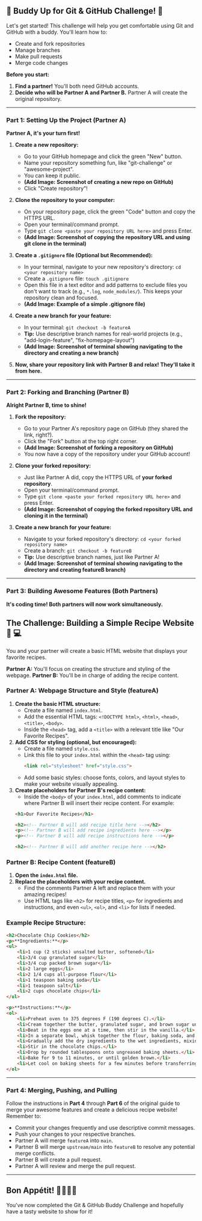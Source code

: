 ## 👫 Buddy Up for Git & GitHub Challenge! 👫

Let's get started! This challenge will help you get comfortable using Git and GitHub with a buddy.  You'll learn how to:

* Create and fork repositories
* Manage branches
* Make pull requests
* Merge code changes

**Before you start:**

1. **Find a partner!** You'll both need GitHub accounts.
2. **Decide who will be Partner A and Partner B.**  Partner A will create the original repository.

---

### Part 1: Setting Up the Project (Partner A)

**Partner A, it's your turn first!**

1. **Create a new repository:**
   - Go to your GitHub homepage and click the green "New" button.
   - Name your repository something fun, like "git-challenge" or "awesome-project".
   - You can keep it public.
   -  **(Add Image: Screenshot of creating a new repo on GitHub)**
   - Click "Create repository"!

2. **Clone the repository to your computer:**
   - On your repository page, click the green "Code" button and copy the HTTPS URL.
   - Open your terminal/command prompt.
   - Type `git clone <paste your repository URL here>` and press Enter.
   -  **(Add Image: Screenshot of copying the repository URL and using git clone in the terminal)**

3. **Create a `.gitignore` file (Optional but Recommended):**
   - In your terminal, navigate to your new repository's directory: `cd <your repository name>`
   - Create a `.gitignore` file: `touch .gitignore`
   - Open this file in a text editor and add patterns to exclude files you don't want to track (e.g., `*.log`, `node_modules/`). This keeps your repository clean and focused.
   -  **(Add Image: Example of a simple .gitignore file)**

4. **Create a new branch for your feature:**
   - In your terminal: `git checkout -b featureA`
   - **Tip:** Use descriptive branch names for real-world projects (e.g., "add-login-feature", "fix-homepage-layout")
   -  **(Add Image: Screenshot of terminal showing navigating to the directory and creating a new branch)** 

5. **Now, share your repository link with Partner B and relax! They'll take it from here.** 

---

### Part 2: Forking and Branching (Partner B)

**Alright Partner B, time to shine!**

1. **Fork the repository:**
   - Go to your Partner A's repository page on GitHub (they shared the link, right?).
   - Click the "Fork" button at the top right corner.
   -  **(Add Image: Screenshot of forking a repository on GitHub)**
   - You now have a copy of the repository under your GitHub account!

2. **Clone your forked repository:**
   - Just like Partner A did, copy the HTTPS URL of **your forked repository**.
   - Open your terminal/command prompt.
   - Type `git clone <paste your forked repository URL here>` and press Enter.
   -  **(Add Image: Screenshot of copying the forked repository URL and cloning it in the terminal)**

3. **Create a new branch for your feature:**
   - Navigate to your forked repository's directory: `cd <your forked repository name>`
   - Create a branch: `git checkout -b featureB` 
   - **Tip:** Use descriptive branch names, just like Partner A!
   -  **(Add Image: Screenshot of terminal showing navigating to the directory and creating featureB branch)**

---

### Part 3: Building Awesome Features (Both Partners)

**It's coding time! Both partners will now work simultaneously.**

## The Challenge:  Building a Simple Recipe Website 🍲 💻

You and your partner will create a basic HTML website that displays your favorite recipes. 

**Partner A:** You'll focus on creating the structure and styling of the webpage.
**Partner B:** You'll be in charge of adding the recipe content.

### Partner A: Webpage Structure and Style (featureA)

1. **Create the basic HTML structure:**
   - Create a file named `index.html`.
   - Add the essential HTML tags: `<!DOCTYPE html>`, `<html>`, `<head>`, `<title>`, `<body>`.
   - Inside the `<head>` tag, add a `<title>` with a relevant title like "Our Favorite Recipes".
2. **Add CSS for styling (optional, but encouraged):**
   - Create a file named `style.css`.
   - Link this file to your `index.html` within the `<head>` tag using:
     ```html
     <link rel="stylesheet" href="style.css"> 
     ```
   - Add some basic styles: choose fonts, colors, and layout styles to make your website visually appealing.
3. **Create placeholders for Partner B's recipe content:**
   - Inside the `<body>` of your `index.html`, add comments to indicate where Partner B will insert their recipe content. For example:
   ```html
   <h1>Our Favorite Recipes</h1>

   <h2><!-- Partner B will add recipe title here --></h2>
   <p><!-- Partner B will add recipe ingredients here --></p>
   <p><!-- Partner B will add recipe instructions here --></p>

   <h2><!-- Partner B will add another recipe here --></h2> 
   ```

### Partner B:  Recipe Content  (featureB)

1. **Open the `index.html` file.**
2. **Replace the placeholders with your recipe content.**
   - Find the comments Partner A left and replace them with your amazing recipes!
   - Use HTML tags like `<h2>` for recipe titles, `<p>` for ingredients and instructions, and even `<ul>`, `<ol>`, and `<li>` for lists if needed.

### Example Recipe Structure:

```html
<h2>Chocolate Chip Cookies</h2>
<p>**Ingredients:**</p>
<ul>
    <li>1 cup (2 sticks) unsalted butter, softened</li>
    <li>3/4 cup granulated sugar</li>
    <li>3/4 cup packed brown sugar</li>
    <li>2 large eggs</li>
    <li>2 1/4 cups all-purpose flour</li>
    <li>1 teaspoon baking soda</li>
    <li>1 teaspoon salt</li>
    <li>2 cups chocolate chips</li>
</ul>

<p>**Instructions:**</p>
<ol>
    <li>Preheat oven to 375 degrees F (190 degrees C).</li>
    <li>Cream together the butter, granulated sugar, and brown sugar until smooth.</li>
    <li>Beat in the eggs one at a time, then stir in the vanilla.</li>
    <li>In a separate bowl, whisk together the flour, baking soda, and salt.</li>
    <li>Gradually add the dry ingredients to the wet ingredients, mixing until just combined.</li>
    <li>Stir in the chocolate chips.</li>
    <li>Drop by rounded tablespoons onto ungreased baking sheets.</li>
    <li>Bake for 9 to 11 minutes, or until golden brown.</li>
    <li>Let cool on baking sheets for a few minutes before transferring to a wire rack to cool completely.</li>
</ol>
``` 

---
### Part 4: Merging, Pushing, and Pulling 

Follow the instructions in **Part 4** through **Part 6** of the original guide to merge your awesome features and create a delicious recipe website! Remember to:

* Commit your changes frequently and use descriptive commit messages. 
* Push your changes to your respective branches. 
* Partner A will merge `featureA` into `main`.
* Partner B will merge `upstream/main` into `featureB` to resolve any potential merge conflicts. 
* Partner B will create a pull request.
* Partner A will review and merge the pull request. 

---

## Bon Appétit!  👨‍🍳👩‍🍳

You've now completed the Git & GitHub Buddy Challenge and hopefully have a tasty website to show for it!
